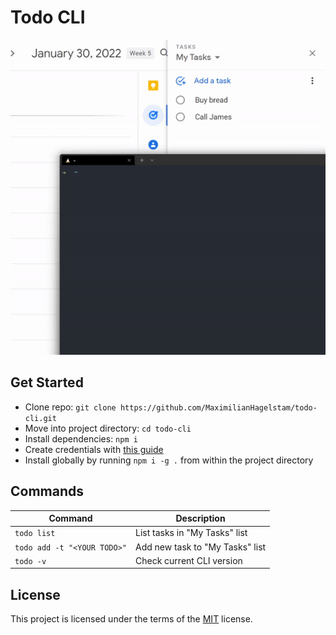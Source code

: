 # Todo CLI

![demo](demo.gif)

## Get Started

- Clone repo: `git clone https://github.com/MaximilianHagelstam/todo-cli.git`
- Move into project directory: `cd todo-cli`
- Install dependencies: `npm i`
- Create credentials with [this guide](https://developers.google.com/workspace/guides/create-credentials)
- Install globally by running `npm i -g .` from within the project directory

## Commands

| Command                     | Description                     |
| --------------------------- | ------------------------------- |
| `todo list`                 | List tasks in "My Tasks" list   |
| `todo add -t "<YOUR TODO>"` | Add new task to "My Tasks" list |
| `todo -v`                   | Check current CLI version       |

## License

This project is licensed under the terms of the [MIT](https://choosealicense.com/licenses/mit/) license.
